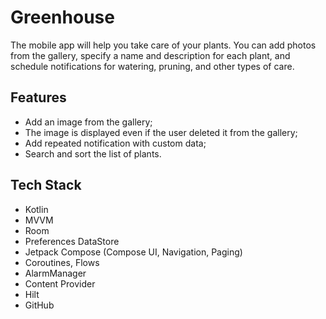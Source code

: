 # Greenhouse

The mobile app will help you take care of your plants. You can add photos from the gallery, specify a name and description for each plant, and schedule notifications for watering, pruning, and other types of care.


## Features

- Add an image from the gallery;
- The image is displayed even if the user deleted it from the gallery;
- Add repeated notification with custom data;
- Search and sort the list of plants.


## Tech Stack

- Kotlin
- MVVM
- Room
- Preferences DataStore
- Jetpack Compose (Compose UI, Navigation, Paging)
- Coroutines, Flows
- AlarmManager
- Content Provider
- Hilt
- GitHub
